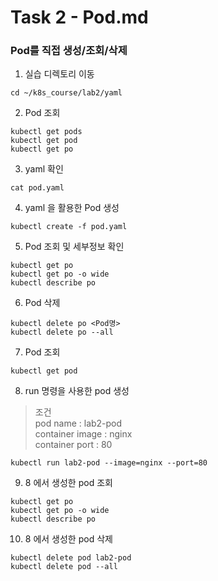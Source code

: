 # Task 2 - Pod.md  

### Pod를 직접 생성/조회/삭제

1. 실습 디렉토리 이동

```
cd ~/k8s_course/lab2/yaml
```

2. Pod 조회

```
kubectl get pods
kubectl get pod
kubectl get po
```

3. yaml 확인

```
cat pod.yaml
```

4. yaml 을 활용한 Pod 생성

```
kubectl create -f pod.yaml
```

5. Pod 조회 및 세부정보 확인

```
kubectl get po
kubectl get po -o wide
kubectl describe po
```

6. Pod 삭제

```
kubectl delete po <Pod명>
kubectl delete po --all
```

7. Pod 조회

```
kubectl get pod
```

8. run 명령을 사용한 pod 생성

>조건  
pod name : lab2-pod  
container image : nginx  
container port : 80

```
kubectl run lab2-pod --image=nginx --port=80
```

9. 8 에서 생성한 pod 조회

```
kubectl get po
kubectl get po -o wide
kubectl describe po
```

10. 8 에서 생성한 pod 삭제

```
kubectl delete pod lab2-pod
kubectl delete pod --all
```
